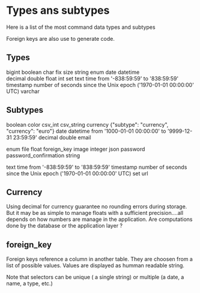 # Types ans subtypes


Here is a list of the most command data types and subtypes

Foreign keys are also use to generate code.

## Types
bigint
boolean
char        fix size string
enum
date
datetime    
decimal
double
float
int
set
text
time        from '-838:59:59' to '838:59:59'
timestamp   number of seconds since the Unix epoch ('1970-01-01 00:00:00' UTC)
varchar


## Subtypes
boolean
color
csv_int
csv_string
currency         {"subtype": "currency", "currency": "euro"}
date
datetime        from '1000-01-01 00:00:00' to '9999-12-31 23:59:59'
decimal
double
email

enum
file
float
foreign_key
image
integer
json
password
password_confirmation
string

text
time            from '-838:59:59' to '838:59:59'
timestamp       number of seconds since the Unix epoch ('1970-01-01 00:00:00' UTC)
set
url   


## Currency

Using decimal for currency guarantee no rounding errors during storage. But it may be as simple to manage floats with a sufficient precision....all depends on how numbers are manage in the application. Are computations done by the database or the application layer ?

## foreign_key

Foreign keys reference a column in another table.
They are choosen from a list of possible values. Values are displayed as humman readable string.

Note that selectors can be unique ( a single string) or multiple (a date, a name, a type, etc.)
